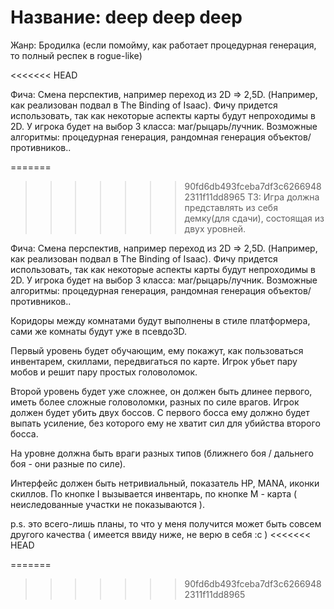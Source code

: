 Название: deep deep deep
=======
Жанр: Бродилка (если помойму, как работает процедурная генерация, то полный респек в rogue-like)

<<<<<<< HEAD

Фича: Смена перспектив, например переход из 2D => 2,5D. (Например, как реализован подвал в The Binding of Isaac). Фичу придется использовать, так как некоторые аспекты карты будут непроходимы в 2D. У игрока будет на выбор 3 класса: маг/рыцарь/лучник. Возможные алгоритмы: процедурная генерация, рандомная генерация объектов/противников..

=======
>>>>>>> 90fd6db493fceba7df3c62669482311f11dd8965
ТЗ: Игра должна представлять из себя демку(для сдачи), состоящая из двух уровней.

Фича: Смена перспектив, например переход из 2D => 2,5D. (Например, как реализован подвал в The Binding of Isaac). 
Фичу придется использовать, так как некоторые аспекты карты будут непроходимы в 2D. У игрока будет на выбор 3 класса: маг/рыцарь/лучник.
Возможные алгоритмы: процедурная генерация, рандомная генерация объектов/противников..

Коридоры между комнатами будут выполнены в стиле платформера, сами же комнаты будут уже в псевдо3D.

Первый уровень будет обучающим, ему покажут, как пользоваться инвентарем, скиллами, передвигаться по карте. Игрок убьет пару мобов и решит пару простых головоломок.

Второй уровень будет уже сложнее, он должен быть длинее первого, иметь более сложные головоломки, разных по силе врагов. Игрок должен будет убить двух боссов. С первого босса ему должно будет выпать усиление, без которого ему не хватит сил для убийства второго босса.

На уровне должна быть враги разных типов (ближнего боя / дальнего боя - они разные по силе).

Интерфейс должен быть нетривиальный, показатель HP, MANA, иконки скиллов. По кнопке I вызывается инвентарь, по кнопке M - карта ( неиследованные участки не показываются ).

p.s. это всего-лишь планы, то что у меня получится может быть совсем другого качества ( имеется ввиду ниже, не верю в себя :c )
<<<<<<< HEAD


=======
>>>>>>> 90fd6db493fceba7df3c62669482311f11dd8965
